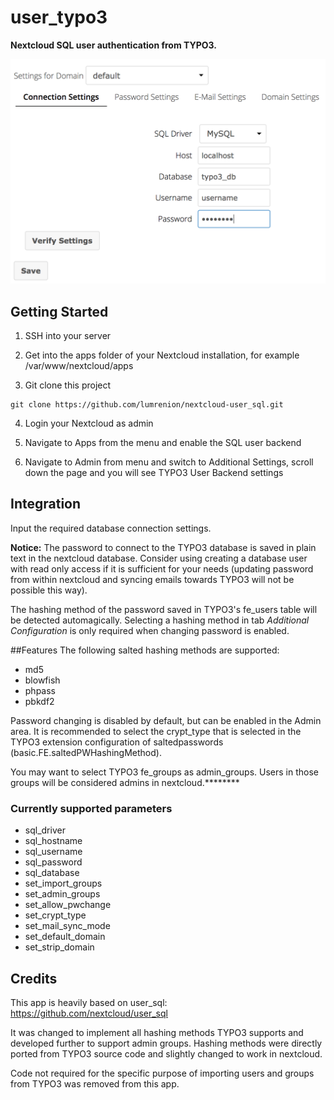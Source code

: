 user_typo3
========

**Nextcloud SQL user authentication from TYPO3.**

![](https://raw.githubusercontent.com/Lumrenion/nextcloud-user_typo3/master/screenshot.png)

## Getting Started
1. SSH into your server

2. Get into the apps folder of your Nextcloud installation, for example /var/www/nextcloud/apps

3. Git clone this project
```
git clone https://github.com/lumrenion/nextcloud-user_sql.git
```

4. Login your Nextcloud as admin

5. Navigate to Apps from the menu and enable the SQL user backend 

6. Navigate to Admin from menu and switch to Additional Settings, scroll down the page and you will see TYPO3 User Backend settings

## Integration
Input the required database connection settings. 

**Notice:** The password to connect to the TYPO3 database is saved in
plain text in the nextcloud database. Consider using creating a database user with read only access if it is sufficient
for your needs (updating password from within nextcloud and syncing emails towards TYPO3 will not be possible this way).

The hashing method of the password saved in TYPO3's fe_users table will be detected automagically. Selecting a hashing 
method in tab *Additional Configuration* is only required when changing password is enabled.

##Features
The following salted hashing methods are supported:
- md5
- blowfish
- phpass
- pbkdf2

Password changing is disabled by default, but can be enabled in the Admin area. It is recommended to select the crypt_type
that is selected in the TYPO3 extension configuration of saltedpasswords (basic.FE.saltedPWHashingMethod).

You may want to select TYPO3 fe_groups as admin_groups. Users in those groups will be considered admins in nextcloud.********

### Currently supported parameters

- sql_driver
- sql_hostname
- sql_username
- sql_password
- sql_database
- set_import_groups
- set_admin_groups
- set_allow_pwchange
- set_crypt_type
- set_mail_sync_mode
- set_default_domain
- set_strip_domain

## Credits
This app is heavily based on user_sql: https://github.com/nextcloud/user_sql

It was changed to implement all hashing methods TYPO3 supports and developed further to support admin groups. Hashing
methods were directly ported from TYPO3 source code and slightly changed to work in nextcloud.

Code not required for the specific purpose of importing users and groups from TYPO3 was removed from this app. 